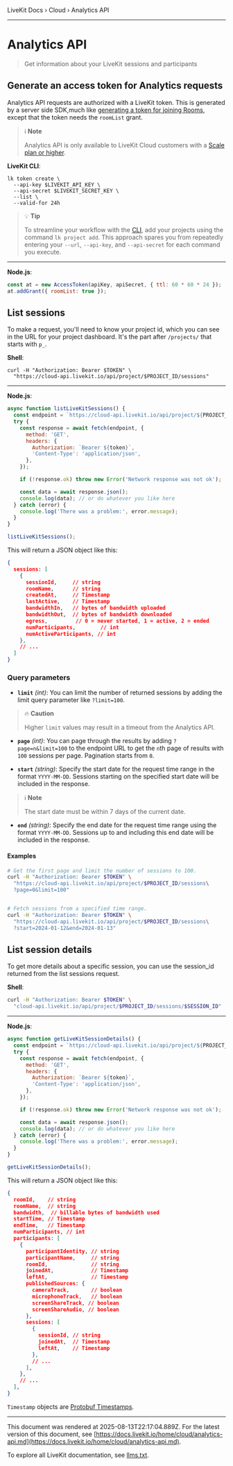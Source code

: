 LiveKit Docs › Cloud › Analytics API

---

# Analytics API

> Get information about your LiveKit sessions and participants

## Generate an access token for Analytics requests

Analytics API requests are authorized with a LiveKit token. This is generated by a server side SDK,much like [generating a token for joining Rooms](https://docs.livekit.io/home/server/generating-tokens.md), except that the token needs the `roomList` grant.

> ℹ️ **Note**
> 
> Analytics API is only available to LiveKit Cloud customers with a [Scale plan or higher](https://livekit.io/pricing).

**LiveKit CLI**:

```shell
lk token create \
  --api-key $LIVEKIT_API_KEY \
  --api-secret $LIVEKIT_SECRET_KEY \
  --list \
  --valid-for 24h

```

> 💡 **Tip**
> 
> To streamline your workflow with the [CLI](https://docs.livekit.io/home/cli-setup/), add your projects using the command `lk project add`. This approach spares you from repeatedly entering your `--url`, `--api-key`, and `--api-secret` for each command you execute.

---

**Node.js**:

```js
const at = new AccessToken(apiKey, apiSecret, { ttl: 60 * 60 * 24 });
at.addGrant({ roomList: true });

```

## List sessions

To make a request, you'll need to know your project id, which you can see in the URL for your project dashboard. It's the part after `/projects/` that starts with `p_`.

**Shell**:

```shell
curl -H "Authorization: Bearer $TOKEN" \
  "https://cloud-api.livekit.io/api/project/$PROJECT_ID/sessions"

```

---

**Node.js**:

```js
async function listLiveKitSessions() {
  const endpoint = `https://cloud-api.livekit.io/api/project/${PROJECT_ID}/sessions/`;
  try {
    const response = await fetch(endpoint, {
      method: 'GET',
      headers: {
        Authorization: `Bearer ${token}`,
        'Content-Type': 'application/json',
      },
    });

    if (!response.ok) throw new Error('Network response was not ok');

    const data = await response.json();
    console.log(data); // or do whatever you like here
  } catch (error) {
    console.log('There was a problem:', error.message);
  }
}

listLiveKitSessions();

```

This will return a JSON object like this:

```json
{
  sessions: [
    {
      sessionId,     // string
      roomName,      // string
      createdAt,     // Timestamp
      lastActive,    // Timestamp
      bandwidthIn,   // bytes of bandwidth uploaded
      bandwidthOut,  // bytes of bandwidth downloaded
      egress,         // 0 = never started, 1 = active, 2 = ended
      numParticipants,        // int
      numActiveParticipants, // int
    },
    // ...
  ]
}

```

### Query parameters

- **`limit`** _(int)_: You can limit the number of returned sessions by adding the limit query parameter like `?limit=100`.

> 🔥 **Caution**
> 
> Higher `limit` values may result in a timeout from the Analytics API.

- **`page`** _(int)_: You can page through the results by adding `?page=n&limit=100` to the endpoint URL to get the `n`th page of results with `100` sessions per page. Pagination starts from `0`.

- **`start`** _(string)_: Specify the start date for the request time range in the format `YYYY-MM-DD`. Sessions starting on the specified start date will be included in the response.

> ℹ️ **Note**
> 
> The start date must be within 7 days of the current date.

- **`end`** _(string)_: Specify the end date for the request time range using the format `YYYY-MM-DD`. Sessions up to and including this end date will be included in the response.

#### Examples

```bash
# Get the first page and limit the number of sessions to 100.
curl -H "Authorization: Bearer $TOKEN" \
  "https://cloud-api.livekit.io/api/project/$PROJECT_ID/sessions\
  ?page=0&limit=100"


# Fetch sessions from a specified time range.
curl -H "Authorization: Bearer $TOKEN" \
  "https://cloud-api.livekit.io/api/project/$PROJECT_ID/sessions\
  ?start=2024-01-12&end=2024-01-13"

```

## List session details

To get more details about a specific session, you can use the session_id returned from the list sessions request.

**Shell**:

```bash
curl -H "Authorization: Bearer $TOKEN" \
  "cloud-api.livekit.io/api/project/$PROJECT_ID/sessions/$SESSION_ID"

```

---

**Node.js**:

```js
async function getLiveKitSessionDetails() {
  const endpoint = `https://cloud-api.livekit.io/api/project/${PROJECT_ID}/sessions/${SESSION_ID}`;
  try {
    const response = await fetch(endpoint, {
      method: 'GET',
      headers: {
        Authorization: `Bearer ${token}`,
        'Content-Type': 'application/json',
      },
    });

    if (!response.ok) throw new Error('Network response was not ok');

    const data = await response.json();
    console.log(data); // or do whatever you like here
  } catch (error) {
    console.log('There was a problem:', error.message);
  }
}

getLiveKitSessionDetails();

```

This will return a JSON object like this:

```json
{
  roomId,    // string
  roomName,  // string
  bandwidth,  // billable bytes of bandwidth used
  startTime, // Timestamp
  endTime,   // Timestamp
  numParticipants, // int
  participants: [
    {
      participantIdentity, // string
      participantName,     // string
      roomId,              // string
      joinedAt,            // Timestamp
      leftAt,              // Timestamp
      publishedSources: {
        cameraTrack,       // boolean
        microphoneTrack,   // boolean
        screenShareTrack, // boolean
        screenShareAudio, // boolean
      },
      sessions: [
        {
          sessionId, // string
          joinedAt,  // Timestamp
          leftAt,    // Timestamp
        },
        // ...
      ],
    },
    // ...
  ],
}

```

`Timestamp` objects are [Protobuf Timestamps](https://protobuf.dev/reference/protobuf/google.protobuf/#timestamp).

---

This document was rendered at 2025-08-13T22:17:04.889Z.
For the latest version of this document, see [https://docs.livekit.io/home/cloud/analytics-api.md](https://docs.livekit.io/home/cloud/analytics-api.md).

To explore all LiveKit documentation, see [llms.txt](https://docs.livekit.io/llms.txt).